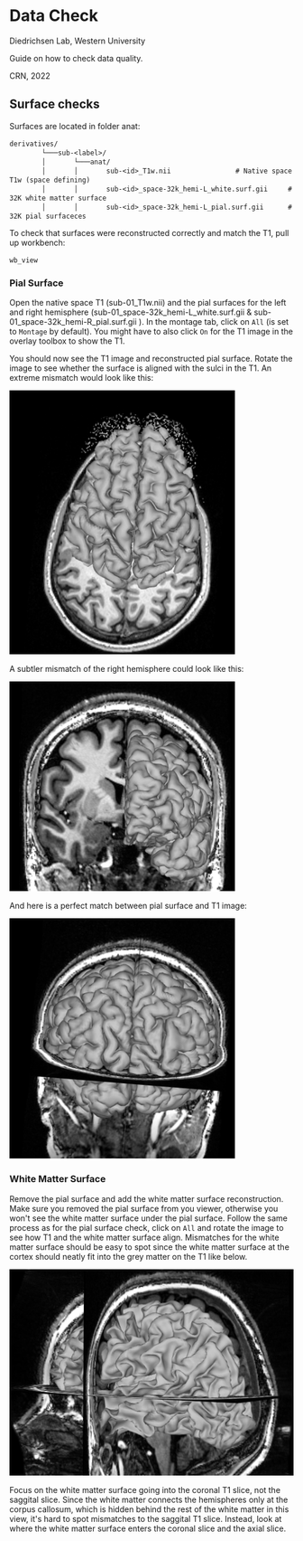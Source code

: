 # Data Check
Diedrichsen Lab, Western University

Guide on how to check data quality.

CRN, 2022

## Surface checks
Surfaces are located in folder anat:

    derivatives/
            └───sub-<label>/
            │       └───anat/
            │       │       sub-<id>_T1w.nii                # Native space T1w (space defining)
            │       │       sub-<id>_space-32k_hemi-L_white.surf.gii     # 32K white matter surface
            │       │       sub-<id>_space-32k_hemi-L_pial.surf.gii      # 32K pial surfaceces



To check that surfaces were reconstructed correctly and match the T1, pull up workbench:

```
wb_view
```

### Pial Surface

Open the native space T1 (sub-01_T1w.nii) and the pial surfaces for the left and right hemisphere (sub-01_space-32k_hemi-L_white.surf.gii & sub-01_space-32k_hemi-R_pial.surf.gii ). In the montage tab, click on ```All``` (is set to ```Montage``` by default). You might have to also click ```On``` for the T1 image in the overlay toolbox to show the T1.

You should now see the T1 image and reconstructed pial surface. Rotate the image to see whether the surface is aligned with the sulci in the T1. An extreme mismatch would look like this:

<img src="../docs/surface_check_1.png" alt="PialSurface_largeOffset" width="400"/>

A subtler mismatch of the right hemisphere could look like this:

<img src="../docs/surface_check_2.png" alt="PialSurface_slightOffset" width="400"/>

And here is a perfect match between pial surface and T1 image:

<img src="../docs/surface_check_3.png" alt="PialSurface_Match" width="400"/>

### White Matter Surface

Remove the pial surface and add the white matter surface reconstruction. Make sure you removed the pial surface from you viewer, otherwise you won't see the white matter surface under the pial surface. Follow the same process as for the pial surface check, click on ```All``` and rotate the image to see how T1 and the white matter surface align. Mismatches for the white matter surface should be easy to spot since the white matter surface at the cortex should neatly fit into the grey matter on the T1 like below.

<img src="../docs/surface_check_4.png" alt="WMSurface_Match" width="600"/>


Focus on the white matter surface going into the coronal T1 slice, not the saggital slice. Since the white matter connects the hemispheres only at the corpus callosum, which is hidden behind the rest of the white matter in this view, it's hard to spot mismatches to the saggital T1 slice. Instead, look at where the white matter surface enters the coronal slice and the axial slice.



